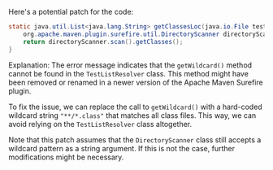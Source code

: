 Here's a potential patch for the code:
```java
static java.util.List<java.lang.String> getClassesLoc(java.io.File testSrcFolder) {
    org.apache.maven.plugin.surefire.util.DirectoryScanner directoryScanner = new org.apache.maven.plugin.surefire.util.DirectoryScanner(testSrcFolder, "**/*.class");
    return directoryScanner.scan().getClasses();
}
```
Explanation:
The error message indicates that the `getWildcard()` method cannot be found in the `TestListResolver` class. This method might have been removed or renamed in a newer version of the Apache Maven Surefire plugin.

To fix the issue, we can replace the call to `getWildcard()` with a hard-coded wildcard string `"**/*.class"` that matches all class files. This way, we can avoid relying on the `TestListResolver` class altogether.

Note that this patch assumes that the `DirectoryScanner` class still accepts a wildcard pattern as a string argument. If this is not the case, further modifications might be necessary.
